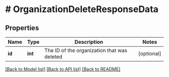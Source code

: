 # # OrganizationDeleteResponseData

## Properties

Name | Type | Description | Notes
------------ | ------------- | ------------- | -------------
**id** | **int** | The ID of the organization that was deleted | [optional]

[[Back to Model list]](../README.md#documentation-for-models) [[Back to API list]](../README.md#documentation-for-api-endpoints) [[Back to README]](../README.md)
